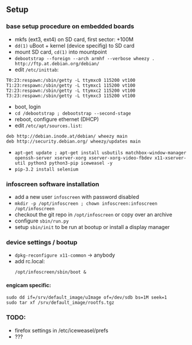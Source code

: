 ## Setup

### base setup procedure on embedded boards

 - mkfs (ext3, ext4) on SD card, first sector: +100M
 - `dd(1)` uBoot + kernel (device specifig) to SD card
 - mount SD card, `cd(1)` into mountpoint
 - `debootstrap --foreign --arch armhf --verbose wheezy . http://ftp.at.debian.org/debian/`
 - edit `/etc/inittab`:
```
T0:23:respawn:/sbin/getty -L ttymxc0 115200 vt100
T1:23:respawn:/sbin/getty -L ttymxc1 115200 vt100
T2:23:respawn:/sbin/getty -L ttymxc2 115200 vt100
T3:23:respawn:/sbin/getty -L ttymxc3 115200 vt100
```
 - boot, login
 - `cd /debootstrap ; debootstrap --second-stage`
 - reboot, configure ethernet (DHCP)
 - edit `/etc/apt/sources.list`:
```
deb http://debian.inode.at/debian/ wheezy main
deb http://security.debian.org/ wheezy/updates main
```
 - `apt-get update ; apt-get install usbutils matchbox-window-manager openssh-server xserver-xorg xserver-xorg-video-fbdev x11-xserver-util python3 python3-pip iceweasel -y`
 - `pip-3.2 install selenium`

### infoscreen software installation
 - add a new user `infoscreen` with password disabled
 - `mkdir -p /opt/infoscreen ; chown infoscreen:infoscreen
   /opt/infoscreen`
 - checkout the git repo in `/opt/infoscreen` or copy over an archive
 - configure `sbin/run.py`
 - setup `sbin/init` to be run at bootup or install a display manager

### device settings / bootup

 - `dpkg-reconfigure x11-common` -> anybody
 - add rc.local:
   ```
   /opt/infoscreen/sbin/boot &
   ```

#### engicam specific:
```
sudo dd if=/srv/default_image/uImage of=/dev/sdb bs=1M seek=1
sudo tar xf /srv/default_image/rootfs.tgz
```

### TODO:

 - firefox settings in /etc/iceweasel/prefs
 - ???
